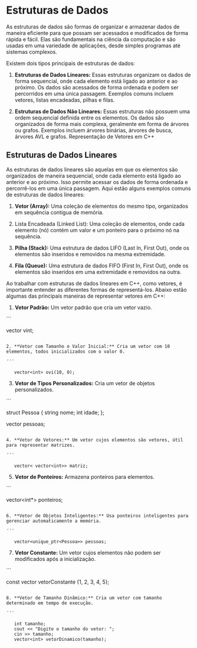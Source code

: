 # Estruturas de Dados

As estruturas de dados são formas de organizar e armazenar dados de maneira eficiente para que possam ser acessados e modificados de forma rápida e fácil. Elas são fundamentais na ciência da computação e são usadas em uma variedade de aplicações, desde simples programas até sistemas complexos.

Existem dois tipos principais de estruturas de dados:

1. **Estruturas de Dados Lineares:** Essas estruturas organizam os dados de forma sequencial, onde cada elemento está ligado ao anterior e ao próximo. Os dados são acessados de forma ordenada e podem ser percorridos em uma única passagem. Exemplos comuns incluem vetores, listas encadeadas, pilhas e filas.

2. **Estruturas de Dados Não Lineares:** Essas estruturas não possuem uma ordem sequencial definida entre os elementos. Os dados são organizados de forma mais complexa, geralmente em forma de árvores ou grafos. Exemplos incluem árvores binárias, árvores de busca, árvores AVL e grafos.
Representação de Vetores em C++

## Estruturas de Dados Lineares

As estruturas de dados lineares são aquelas em que os elementos são organizados de maneira sequencial, onde cada elemento está ligado ao anterior e ao próximo. Isso permite acessar os dados de forma ordenada e percorrê-los em uma única passagem. Aqui estão alguns exemplos comuns de estruturas de dados lineares:

1. **Vetor (Array):** Uma coleção de elementos do mesmo tipo, organizados em sequência contígua de memória.

2. Lista Encadeada (Linked List): Uma coleção de elementos, onde cada elemento (nó) contém um valor e um ponteiro para o próximo nó na sequência.

3. **Pilha (Stack):** Uma estrutura de dados LIFO (Last In, First Out), onde os elementos são inseridos e removidos na mesma extremidade.

4. **Fila (Queue):** Uma estrutura de dados FIFO (First In, First Out), onde os elementos são inseridos em uma extremidade e removidos na outra.

Ao trabalhar com estruturas de dados lineares em C++, como vetores, é importante entender as diferentes formas de representá-los. Abaixo estão algumas das principais maneiras de representar vetores em C++:

1. **Vetor Padrão:** Um vetor padrão que cria um vetor vazio.

´´´

   vector<int> vint;

```

2. **Vetor com Tamanho e Valor Inicial:** Cria um vetor com 10 elementos, todos inicializados com o valor 0.

´´´

   vector<int> ovi(10, 0);

```

3. **Vetor de Tipos Personalizados:** Cria um vetor de objetos personalizados.

´´´

   struct Pessoa {
       string nome;
       int idade;
   };

   vector<Pessoa> pessoas;

```

4. **Vetor de Vetores:** Um vetor cujos elementos são vetores, útil para representar matrizes.

´´´

   vector< vector<int>> matriz;

```

5. **Vetor de Ponteiros:** Armazena ponteiros para elementos.

´´´

   vector<int*> ponteiros;

```

6. **Vetor de Objetos Inteligentes:** Usa ponteiros inteligentes para gerenciar automaticamente a memória.

´´´

   vector<unique_ptr<Pessoa>> pessoas;

```

7. **Vetor Constante:** Um vetor cujos elementos não podem ser modificados após a inicialização.

´´´

   const vector<int> vetorConstante {1, 2, 3, 4, 5};

```

8. **Vetor de Tamanho Dinâmico:** Cria um vetor com tamanho determinado em tempo de execução.

´´´

   int tamanho;
   cout << "Digite o tamanho do vetor: ";
   cin >> tamanho;
   vector<int> vetorDinamico(tamanho);

```
